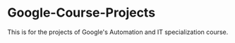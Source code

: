 # Google-Course-Projects
This is for the  projects of Google's Automation and IT specialization course. 
